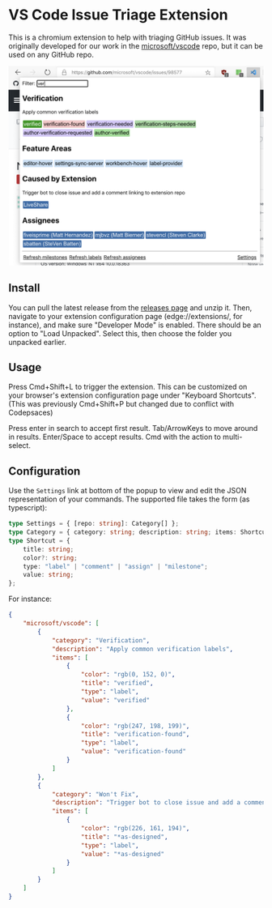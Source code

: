 # VS Code Issue Triage Extension

This is a chromium extension to help with triaging GitHub issues. It was
originally developed for our work in the
[microsoft/vscode](https://github.com/microsoft/vscode) repo, but it can be used
on any GitHub repo.

![screenshot of extension popup](img/useage.png)

## Install

You can pull the latest release from the
[releases page](https://github.com/microsoft/vscode-github-triage-extension/releases)
and unzip it. Then, navigate to your extension configuration page
(edge://extensions/, for instance), and make sure "Developer Mode" is enabled.
There should be an option to "Load Unpacked". Select this, then choose the
folder you unpacked earlier.

## Usage

Press Cmd+Shift+L to trigger the extension. This can be customized on your
browser's extension configuration page under "Keyboard Shortcuts". (This was
previously Cmd+Shift+P but changed due to conflict with Codepsaces)

Press enter in search to accept first result. Tab/ArrowKeys to move around in
results. Enter/Space to accept results. Cmd with the action to multi-select.

## Configuration

Use the `Settings` link at bottom of the popup to view and edit the JSON
representation of your commands. The supported file takes the form (as
typescript):

```ts
type Settings = { [repo: string]: Category[] };
type Category = { category: string; description: string; items: Shortcut[] };
type Shortcut = {
	title: string;
	color?: string;
	type: "label" | "comment" | "assign" | "milestone";
	value: string;
};
```

For instance:

```json
{
	"microsoft/vscode": [
		{
			"category": "Verification",
			"description": "Apply common verification labels",
			"items": [
				{
					"color": "rgb(0, 152, 0)",
					"title": "verified",
					"type": "label",
					"value": "verified"
				},
				{
					"color": "rgb(247, 198, 199)",
					"title": "verification-found",
					"type": "label",
					"value": "verification-found"
				}
			]
		},
		{
			"category": "Won't Fix",
			"description": "Trigger bot to close issue and add a comment explaining why",
			"items": [
				{
					"color": "rgb(226, 161, 194)",
					"title": "*as-designed",
					"type": "label",
					"value": "*as-designed"
				}
			]
		}
	]
}
```
